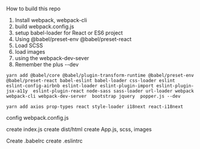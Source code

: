 How to build this repo

1. Install webpack, webpack-cli
2. build webpack.config.js
3. setup babel-loader for React or ES6 project
4. Using @babel/preset-env @babel/preset-react
5. Load SCSS 
6. load images
7. using the webpack-dev-sever
8. Remember the plus --dev

``
yarn add @babel/core @babel/plugin-transform-runtime @babel/preset-env @babel/preset-react babel-eslint babel-loader css-loader eslint eslint-config-airbnb eslint-loader eslint-plugin-import eslint-plugin-jsx-a11y  eslint-plugin-react node-sass sass-loader url-loader webpack webpack-cli webpack-dev-server  bootstrap jquery  popper.js --dev
`` 

``
yarn add axios prop-types react style-loader i18next react-i18next 
``

config webpack.config.js

create index.js 
create dist/html
create App.js, scss, images

Create .babelrc
create .eslintrc
